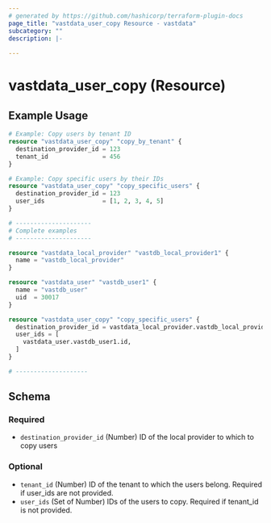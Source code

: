 ```yaml
---
# generated by https://github.com/hashicorp/terraform-plugin-docs
page_title: "vastdata_user_copy Resource - vastdata"
subcategory: ""
description: |-
  
---
```


# vastdata_user_copy (Resource)



## Example Usage

```terraform
# Example: Copy users by tenant ID
resource "vastdata_user_copy" "copy_by_tenant" {
  destination_provider_id = 123
  tenant_id               = 456
}

# Example: Copy specific users by their IDs
resource "vastdata_user_copy" "copy_specific_users" {
  destination_provider_id = 123
  user_ids                = [1, 2, 3, 4, 5]
}

# ---------------------
# Complete examples
# ---------------------

resource "vastdata_local_provider" "vastdb_local_provider1" {
  name = "vastdb_local_provider"
}

resource "vastdata_user" "vastdb_user1" {
  name = "vastdb_user"
  uid  = 30017
}

resource "vastdata_user_copy" "copy_specific_users" {
  destination_provider_id = vastdata_local_provider.vastdb_local_provider1.id
  user_ids = [
    vastdata_user.vastdb_user1.id,
  ]
}

# --------------------
```

<!-- schema generated by tfplugindocs -->
## Schema

### Required

- `destination_provider_id` (Number) ID of the local provider to which to copy users

### Optional

- `tenant_id` (Number) ID of the tenant to which the users belong. Required if user_ids are not provided.
- `user_ids` (Set of Number) IDs of the users to copy. Required if tenant_id is not provided.
